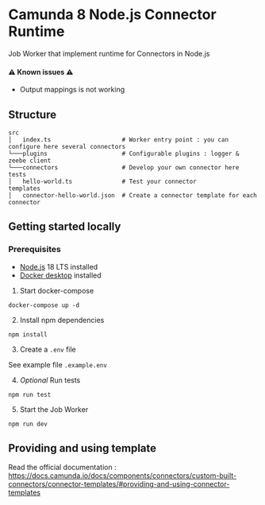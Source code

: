 # Camunda 8 Node.js Connector Runtime

Job Worker that implement runtime for Connectors in Node.js

#### ⚠️ Known issues ⚠️

- Output mappings is not working

## Structure

```
src
│   index.ts                    # Worker entry point : you can configure here several connectors
└───plugins                     # Configurable plugins : logger & zeebe client
└───connectors                  # Develop your own connector here
tests
│   hello-world.ts              # Test your connector
templates
│   connector-hello-world.json  # Create a connector template for each connector
```

## Getting started locally

### Prerequisites

- [Node.js](https://nodejs.org/en/) 18 LTS installed
- [Docker desktop](https://www.docker.com/products/docker-desktop/) installed

1. Start docker-compose

```
docker-compose up -d
```

2. Install npm dependencies

```
npm install
```

3. Create a `.env` file

See example file `.example.env`

4. *Optional* Run tests

```
npm run test
```

5. Start the Job Worker

```
npm run dev
```

## Providing and using template 

Read the official documentation : https://docs.camunda.io/docs/components/connectors/custom-built-connectors/connector-templates/#providing-and-using-connector-templates